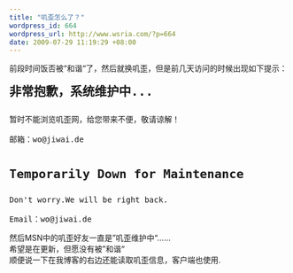 ```yaml
--- 
title: "叽歪怎么了？"
wordpress_id: 664
wordpress_url: http://www.wsria.com/?p=664
date: 2009-07-29 11:19:29 +08:00
---
```

前段时间饭否被“和谐“了，然后就换叽歪，但是前几天访问的时候出现如下提示：
<pre>
<div style="font-size: 22px; font-weight: bold; margin-bottom: 10px;">非常抱歉，系统维护中...</div>
<div>暂时不能浏览叽歪网，给您带来不便，敬请谅解！</div>
<div>邮箱：wo@jiwai.de</div>
<div style="font-size: 22px; margin-top: 25px; margin-bottom: 10px;"><strong>Temporarily Down for Maintenance</strong></div>
<div>Don't worry.We will be right back.</div>
<div>Email：wo@jiwai.de</div></pre>
<div>然后MSN中的叽歪好友一直是”叽歪维护中“……</div>
<div>希望是在更新，但愿没有被”和谐“</div>
<div></div>
<div>顺便说一下在我博客的右边还能读取叽歪信息，客户端也使用.</div>
